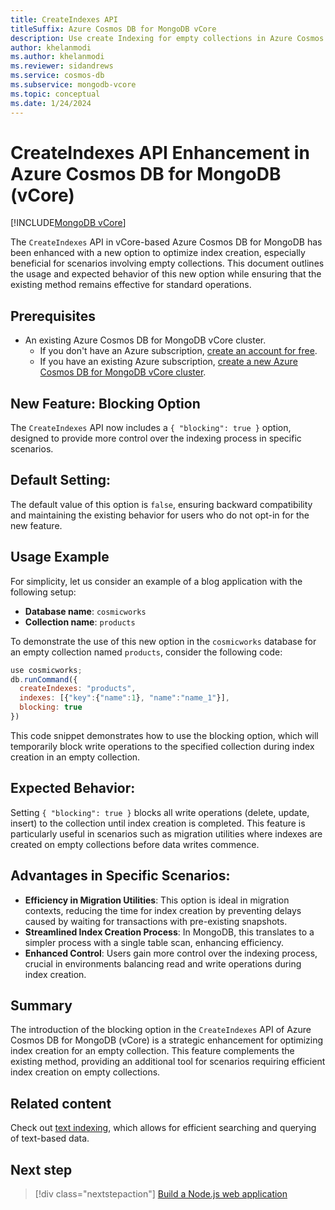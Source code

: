 ```yaml
---
title: CreateIndexes API
titleSuffix: Azure Cosmos DB for MongoDB vCore
description: Use create Indexing for empty collections in Azure Cosmos DB for MongoDB vCore.
author: khelanmodi
ms.author: khelanmodi
ms.reviewer: sidandrews
ms.service: cosmos-db
ms.subservice: mongodb-vcore
ms.topic: conceptual
ms.date: 1/24/2024
---
```


# CreateIndexes API Enhancement in Azure Cosmos DB for MongoDB (vCore)

[!INCLUDE[MongoDB vCore](../../includes/appliesto-mongodb-vcore.md)]

The `CreateIndexes` API in vCore-based Azure Cosmos DB for MongoDB has been enhanced with a new option to optimize index creation, especially beneficial for scenarios involving empty collections. This document outlines the usage and expected behavior of this new option while ensuring that the existing method remains effective for standard operations.

## Prerequisites

- An existing Azure Cosmos DB for MongoDB vCore cluster.
  - If you don't have an Azure subscription, [create an account for free](https://azure.microsoft.com/free).
  - If you have an existing Azure subscription, [create a new Azure Cosmos DB for MongoDB vCore cluster](quickstart-portal.md).

## New Feature: Blocking Option
The `CreateIndexes` API now includes a `{ "blocking": true }` option, designed to provide more control over the indexing process in specific scenarios.

## Default Setting:
The default value of this option is `false`, ensuring backward compatibility and maintaining the existing behavior for users who do not opt-in for the new feature.

## Usage Example
For simplicity, let us consider an example of a blog application with the following setup:

- **Database name**: `cosmicworks`
- **Collection name**: `products`

To demonstrate the use of this new option in the `cosmicworks` database for an empty collection named `products`, consider the following code:

```javascript
use cosmicworks;
db.runCommand({
  createIndexes: "products",
  indexes: [{"key":{"name":1}, "name":"name_1"}],
  blocking: true
})

```

This code snippet demonstrates how to use the blocking option, which will temporarily block write operations to the specified collection during index creation in an empty collection.

## Expected Behavior:
Setting `{ "blocking": true }` blocks all write operations (delete, update, insert) to the collection until index creation is completed. This feature is particularly useful in scenarios such as migration utilities where indexes are created on empty collections before data writes commence.

## Advantages in Specific Scenarios:
- **Efficiency in Migration Utilities**: This option is ideal in migration contexts, reducing the time for index creation by preventing delays caused by waiting for transactions with pre-existing snapshots.
- **Streamlined Index Creation Process**: In MongoDB, this translates to a simpler process with a single table scan, enhancing efficiency.
- **Enhanced Control**: Users gain more control over the indexing process, crucial in environments balancing read and write operations during index creation.

## Summary
The introduction of the blocking option in the `CreateIndexes` API of Azure Cosmos DB for MongoDB (vCore) is a strategic enhancement for optimizing index creation for an empty collection. This feature complements the existing method, providing an additional tool for scenarios requiring efficient index creation on empty collections.

## Related content
Check out [text indexing](how-to-create-text-index.md), which allows for efficient searching and querying of text-based data.

## Next step
> [!div class="nextstepaction"]
> [Build a Node.js web application](tutorial-nodejs-web-app.md)
